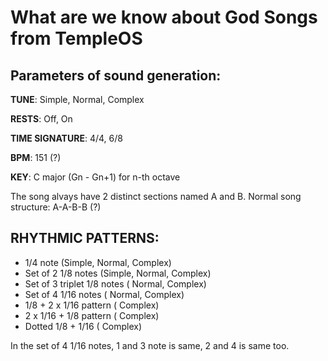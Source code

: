 # What are we know about God Songs from TempleOS

## Parameters of sound generation:

**TUNE**: Simple, Normal, Complex

**RESTS**: Off, On

**TIME SIGNATURE**: 4/4, 6/8

**BPM**: 151 (?)

**KEY**: C major (Gn - Gn+1) for n-th octave

The song alvays have 2 distinct sections named A and B.
Normal song structure: A-A-B-B (?)

## RHYTHMIC PATTERNS:

- 1/4 note                   (Simple, Normal, Complex)
- Set of 2 1/8 notes         (Simple, Normal, Complex)
- Set of 3 triplet 1/8 notes (        Normal, Complex)
- Set of 4 1/16 notes        (        Normal, Complex)
- 1/8 + 2 x 1/16 pattern     (                Complex)
- 2 x 1/16 + 1/8 pattern     (                Complex)
- Dotted 1/8 + 1/16          (                Complex)

In the set of 4 1/16 notes, 1 and 3 note is same, 2 and 4 is same too.

